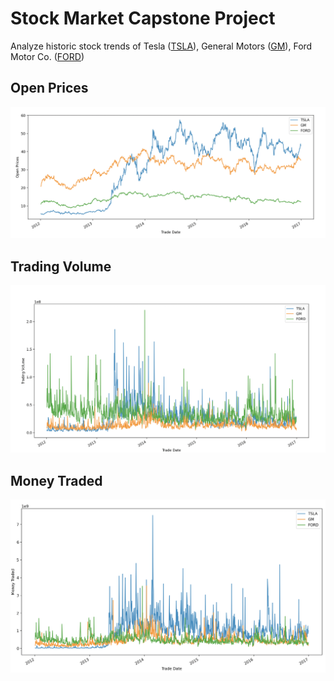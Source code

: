 # Stock Market Capstone Project

Analyze historic stock trends of Tesla ([TSLA](https://www.tradingview.com/symbols/NASDAQ-TSLA/)), General Motors ([GM](https://www.tradingview.com/symbols/NYSE-GM/)), Ford  Motor Co. ([FORD](https://www.tradingview.com/symbols/NYSE-F/))
  
## Open Prices
![open](/images/open%20prices.png)

## Trading Volume 
![volume](/images/trading%20volume.png)

## Money Traded
![Money](/images/money%20traded.png)





